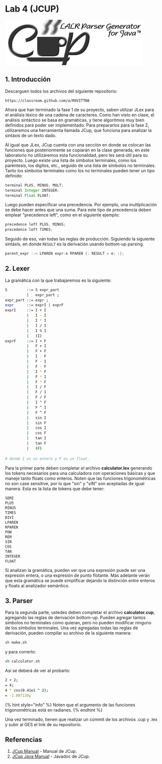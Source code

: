 # Lab 4 \(JCUP\)

![](../.gitbook/assets/cup_logo.gif)

## 1. Introducción

Descarguen todos los archivos del siguiente repositorio:

```text
https://classroom.github.com/a/R9VITTN8
```

Ahora que han terminado la fase 1 de su proyecto, saben utilizar JLex para el análisis léxico de una cadena de caracteres. Como han visto en clase, el análisis sintáctico se basa en gramáticas, y tiene algoritmos muy bien definidos para poder ser implementado. Para prepararlos para la fase 2, utilizaremos una herramienta llamada JCup, que funciona para analizar la sintáxis de un texto dado.

Al igual que JLex, JCup cuenta con una sección en donde se colocan las funciones que posteriormente se copiarán en la clase generada, en este laboratorio no utilizaremos esta funcionalidad, pero les será útil para su proyecto. Luego existe una lista de símbolos terminales, como los paréntesis, los dígitos, etc., seguido de una lista de símbolos no terminales. Tanto los símbolos terminales como los no terminales pueden tener un tipo definido:

```java
terminal PLUS, MINUS, MULT;
terminal Integer INTEGER;
terminal Float FLOAT;
```

Luego pueden especificar una precedencia. Por ejemplo, una multiplicación se debe hacer antes que una suma. Para este tipo de precedencia deben emplear "precedence left", como en el siguiente ejemplo:

```java
precedence left PLUS, MINUS;
precedence left TIMES;
```

Seguido de eso, van todas las reglas de producción. Siguiendo la siguiente sintáxis, en donde `RESULT` es la derivación usando bottom-up parsing.

```java
parent_expr ::= LPAREN expr:e RPAREN {: RESULT = e; :};
```

## 2. Lexer

La gramática con la que trabajaremos es la siguiente:

```bash
S         ::= S expr_part
          |   expr_part ;
expr_part ::= expr ;
expr      ::= exprI | exprF
exprI     ::= I + I
          |   I - I
          |   I * I
          |   I / I
          |   I % I
          |   (I)
exprF     ::= I + F
          |   F + I
          |   F + F
          |   I - F
          |   F - I
          |   F - F
          |   I * F
          |   F * I
          |   F * F
          |   I / F
          |   F / I
          |   F / F
          |   I ^ F
          |   F ^ I
          |   F ^ F
          |   sin I
          |   sin F
          |   cos I
          |   cos F
          |   tan I
          |   tan F
          |   (F)

# donde I es un entero y F es un float.
```

Para la primer parte deben completar el archivo **calculator.lex** generando los tokens necesarios para una calculadora con operaciones básicas y que maneje tanto floats como enteros. Noten que las funciones trigonométricas no son case sensitive, por lo que "sin" y "sIN" son aceptadas de igual manera. Esta es la lista de tokens que debe tener:

```text
SEMI
PLUS
MINUS
TIMES
DIVI
LPAREN
RPAREN
POW
REM
SIN
COS
TAN
INTEGER
FLOAT
```

Si analizan la gramática, pueden ver que una expresión puede ser una expresión entera, o una expresión de punto flotante. Más adelante verán que esta gramática se puede simplificar dejando la distinción entre enteros y floats al analizador semántico.

## 3. Parser

Para la segunda parte, ustedes deben completar el archivo **calculator.cup**, agregando las reglas de derivación bottom-up. Pueden agregar tantos símbolos no terminales como quieran, pero no pueden modificar ninguno de los símbolos terminales. Una vez agregadas todas las reglas de derivación, pueden compilar su archivo de la siguiente manera:

```bash
sh make.sh
```

y para correrlo:

```bash
sh calculator.sh
```

Así se deberá de ver al probarlo:

```bash
2 + 2;
= 4;
4 * cos(0.41e1 ^ 2);
= -1.807120;
```

{% hint style="info" %}
Noten que el argumento de las funciones trigonométricas está en radianes.
{% endhint %}

Una vez terminado, tienen que realizar un commit de los archivos .cup y .lex y subir al GES el link de su repositorio.

## Referencias

1. [JCup Manual](http://www2.cs.tum.edu/projects/cup/manual.html) - Manual de JCup.
2. [JCup Java Manual](http://web.stanford.edu/class/cs143/javadoc/java_cup/index.html) - Javadoc de JCup.



